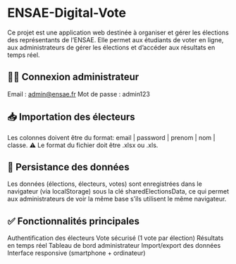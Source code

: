 # ENSAE-Digital-Vote
Ce projet est une application web destinée à organiser et gérer les élections des représentants de l’ENSAE. Elle permet aux étudiants de voter en ligne, aux administrateurs de gérer les élections et d’accéder aux résultats en temps réel.
## 👨‍💻 Connexion administrateur
Email : admin@ensae.fr
Mot de passe : admin123
## 📥 Importation des électeurs
Les colonnes doivent être du format: email | password | prenom | nom | classe. ⚠️ Le format du fichier doit être .xlsx ou .xls.
## 🔄 Persistance des données
Les données (élections, électeurs, votes) sont enregistrées dans le navigateur (via localStorage) sous la clé sharedElectionsData, ce qui permet aux administrateurs de voir la même base s’ils utilisent le même navigateur.
## ✅ Fonctionnalités principales
Authentification des électeurs
Vote sécurisé (1 vote par élection)
Résultats en temps réel
Tableau de bord administrateur
Import/export des données
Interface responsive (smartphone + ordinateur)
